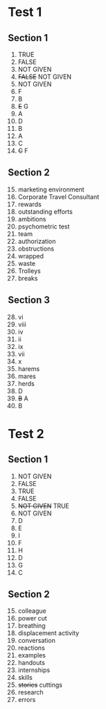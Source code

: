 # Test 1

## Section 1

1. TRUE
2. FALSE
3. NOT GIVEN
4. ~~FALSE~~ NOT GIVEN
5. NOT GIVEN
6. F
7. B
8. ~~E~~ G
9. A
10. D
11. B
12. A
13. C
14. ~~C~~ F

## Section 2

15. marketing environment
16. Corporate Travel Consultant
17. rewards
18. outstanding efforts
19. ambitions
20. psychometric test
21. team
22. authorization
23. obstructions
24. wrapped
25. waste
26. Trolleys
27. breaks

## Section 3

28. vi
29. viii
30. iv
31. ii
32. ix
33. vii
34. x
35. harems
36. mares
37. herds
38. D
39. ~~B~~ A
40. B


# Test 2

## Section 1

1. NOT GIVEN
2. FALSE
3. TRUE
4. FALSE
5. ~~NOT GIVEN~~ TRUE
6. NOT GIVEN
7. D
8. E
9. I
10. F
11. H
12. D
13. G
14. C

## Section 2

15. colleague
16. power cut
17. breathing
18. displacement activity
19. conversation
20. reactions
21. examples
22. handouts
23. internships
24. skills
25. ~~stories~~ cuttings
26. research
27. errors

